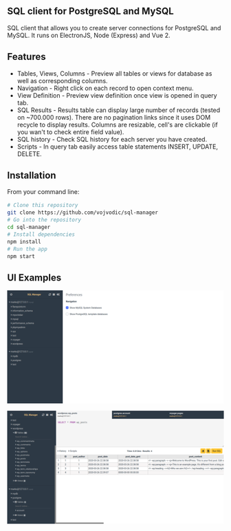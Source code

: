 ## SQL client for PostgreSQL and MySQL

SQL client that allows you to create server connections for PostgreSQL and MySQL.
It runs on ElectronJS, Node (Express) and Vue 2.

## Features

- Tables, Views, Columns - Preview all tables or views for database as well as corresponding columns.
- Navigation - Right click on each record to open context menu.
- View Definition - Preview view definition once view is opened in query tab.
- SQL Results - Results table can display large number of records (tested on  ~700.000 rows). There are no pagination links since it uses DOM recycle to display results. Columns are resizable, cell's are clickable (if you wan't to check entire field value).
- SQL history - Check SQL history for each server you have created.
- Scripts - In query tab easily access table statements INSERT, UPDATE, DELETE.

## Installation

From your command line:

```bash
# Clone this repository
git clone https://github.com/vojvodic/sql-manager
# Go into the repository
cd sql-manager
# Install dependencies
npm install
# Run the app
npm start
```
## UI Examples

![Screenshot](public/examples/example_1.png?raw=true)

![Screenshot](public/examples/example_2.png?raw=true)
